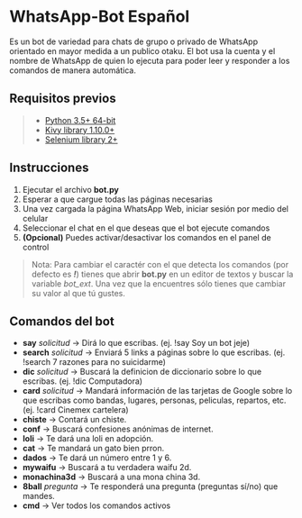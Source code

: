 # WhatsApp-Bot Español
Es un bot de variedad para chats de grupo o privado de WhatsApp orientado en mayor medida a un publico otaku.
El bot usa la cuenta y el nombre de WhatsApp de quien lo ejecuta para poder leer y responder a los comandos de manera automática.
## Requisitos previos
> * [Python 3.5+ 64-bit](https://www.python.org/downloads/release/python-352/)
> * [Kivy library 1.10.0+](https://kivy.org/docs/installation/installation-windows.html#install-win-dist)
> * [Selenium library 2+](http://selenium-python.readthedocs.io/installation.html#downloading-python-bindings-for-selenium)

## Instrucciones
1. Ejecutar el archivo **bot.py**
1. Esperar a que cargue todas las páginas necesarias
1. Una vez cargada la página WhatsApp Web, iniciar sesión por medio del celular
1. Seleccionar el chat en el que deseas que el bot ejecute comandos
1. **(Opcional)** Puedes activar/desactivar los comandos en el panel de control

> Nota: Para cambiar el caractér con el que detecta los comandos (por defecto es __*!*__) tienes que abrir **bot.py** en un editor de textos y buscar la variable *bot_ext*. Una vez que la encuentres sólo tienes que cambiar su valor al que tú gustes.

## Comandos del bot
* **say** *solicitud* -> Dirá lo que escribas. (ej. !say Soy un bot jeje)
* **search** *solicitud* -> Enviará 5 links a páginas sobre lo que escribas. (ej. !search 7 razones para no suicidarme)
* **dic** *solicitud* -> Buscará la definicion de diccionario sobre lo que escribas. (ej. !dic Computadora)
* **card** *solicitud* -> Mandará información de las tarjetas de Google sobre lo que escribas como bandas, lugares, personas, peliculas, repartos, etc. (ej. !card Cinemex cartelera)
* **chiste** -> Contará un chiste.
* **conf** -> Buscará confesiones anónimas de internet.
* **loli** -> Te dará una loli en adopción.
* **cat** -> Te mandará un gato bien prron.
* **dados** -> Te dará un número entre 1 y 6.
* **mywaifu** -> Buscará a tu verdadera waifu 2d.
* **monachina3d** -> Buscará a una mona china 3d.
* **8ball** *pregunta* -> Te responderá una pregunta (preguntas sí/no) que mandes.
* **cmd** -> Ver todos los comandos activos
